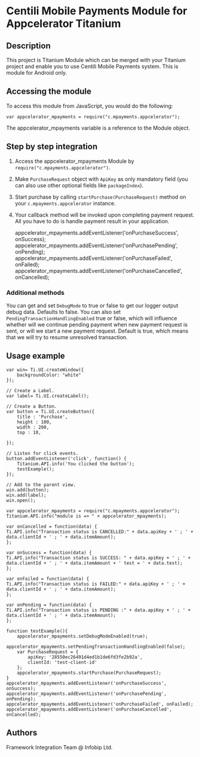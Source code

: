 # Centili Mobile Payments Module for Appcelerator Titanium

## Description

This project is Titanium Module which can be merged with your Titanium project and enable you to use Centili Mobile Payments system. This is module for Android only.

## Accessing the module

To access this module from JavaScript, you would do the following:

	var appcelerator_mpayments = require("c.mpayments.appcelerator");

The appcelerator_mpayments variable is a reference to the Module object.	

## Step by step integration

  1.  Access the appcelerator_mpayments Module by `require("c.mpayments.appcelerator")`.

  2.  Make `PurchaseRequest` object with `ApiKey` as only mandatory field (you can also use other optional fields like `packageIndex`).

  3.  Start purchase by calling `startPurchase(PurchaseRequest)` method on your `c.mpayments.appcelerator` instance.

  4.  Your callback method will be invoked upon completing payment request. All you have to do is handle payment result in your application.

	    appcelerator_mpayments.addEventListener('onPurchaseSuccess', onSuccess);
	    appcelerator_mpayments.addEventListener('onPurchasePending', onPending);
	    appcelerator_mpayments.addEventListener('onPurchaseFailed', onFailed);
	    appcelerator_mpayments.addEventListener('onPurchaseCancelled', onCancelled);  

### Additional methods

You can get and set `DebugMode` to true or false to get our logger output debug data. Defaults to false.
You can also set `PendingTransactionHandlingEnabled` true or false, which will influence whether will we continue pending payment when new payment request is sent, or will we start a new payment request.
Default is true, which means that we will try to resume unresolved transaction.

## Usage example

	var win= Ti.UI.createWindow({
		backgroundColor: "white"
	});
	
	// Create a Label.
	var label= Ti.UI.createLabel();
	
	// Create a Button.
	var button = Ti.UI.createButton({
		title : 'Purchase',
		height : 100,
		width : 200,
		top : 10,
		
	});
	
	// Listen for click events.
	button.addEventListener('click', function() {
		Titanium.API.info('You clicked the button');
		testExample();
	});
	
	// Add to the parent view.
	win.add(button);
	win.add(label);
	win.open();
	
	var appcelerator_mpayments = require("c.mpayments.appcelerator");
	Titanium.API.info("module is => " + appcelerator_mpayments);
	
	var onCancelled = function(data) {
	Ti.API.info("Transaction status is CANCELLED:" + data.apiKey + ' ; ' + data.clientId + ' ; ' + data.itemAmount);
	};
	
	var onSuccess = function(data) {
	Ti.API.info("Transaction status is SUCCESS: " + data.apiKey + ' ; ' + data.clientId + ' ; ' + data.itemAmount + ' test = ' + data.test);
	};
	
	var onFailed = function(data) {
	Ti.API.info("Transaction status is FAILED:" + data.apiKey + ' ; ' + data.clientId + ' ; ' + data.itemAmount);
	};
	
	var onPending = function(data) {
	Ti.API.info("Transaction status is PENDING :" + data.apiKey + ' ; ' + data.clientId + ' ; ' + data.itemAmount);
	};
	
	function testExample(){
		appcelerator_mpayments.setDebugModeEnabled(true);
	    appcelerator_mpayments.setPendingTransactionHandlingEnabled(false);
		var PurchaseRequest = {
			apiKey: '28550ec26491d4ed1b1de6fd3fe2b92a',
			clientId: 'test-client-id'
		};
		appcelerator_mpayments.startPurchase(PurchaseRequest);
	}
	appcelerator_mpayments.addEventListener('onPurchaseSuccess', onSuccess);
	appcelerator_mpayments.addEventListener('onPurchasePending', onPending);
	appcelerator_mpayments.addEventListener('onPurchaseFailed', onFailed);
	appcelerator_mpayments.addEventListener('onPurchaseCancelled', onCancelled);
	

## Authors

Framework Integration Team @ Infobip Ltd.